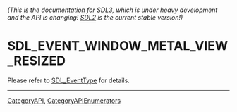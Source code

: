 ###### (This is the documentation for SDL3, which is under heavy development and the API is changing! [SDL2](https://wiki.libsdl.org/SDL2/) is the current stable version!)
# SDL_EVENT_WINDOW_METAL_VIEW_RESIZED

Please refer to [SDL_EventType](SDL_EventType) for details.

----
[CategoryAPI](CategoryAPI), [CategoryAPIEnumerators](CategoryAPIEnumerators)

